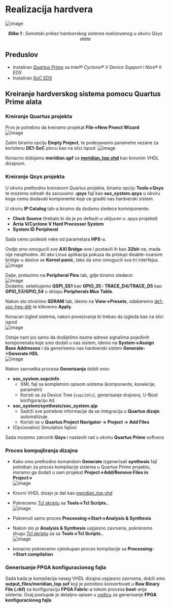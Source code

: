 # Realizacija hardvera
![image](https://github.com/user-attachments/assets/96be3d69-59a2-4e7f-8a7d-c42f8ec897fa)
<p align="center"><i><b>Slika 1 </b>: Sematski prikaz hardverskog sistema realizovanog u okviru Qsys alata</i></p>

## Preduslov
- Instaliran [*Quartus Prime*](https://www.intel.com/content/www/us/en/software-kit/669553/intel-quartus-prime-lite-edition-design-software-version-17-0-for-linux.html) sa *Intel® Cyclone® V Device Support* i *Nios® II EDS*
- Instaliran [*SoC EDS*](https://www.intel.com/content/www/us/en/software-kit/669533/intel-soc-fpga-embedded-development-suite-soc-eds-standard-edition-software-version-17-0-for-linux.html)

## Kreiranje hardverskog sistema pomocu Quartus Prime alata

### Kreiranje Quartus projekta
Prvo je potrebno da kreiramo projekat **File->New Proect Wizard** </br>
![image](https://github.com/user-attachments/assets/32862dc9-652e-4638-97cb-cf21b400e574) </br>

Zatim biramo opciju **Empty Project**, te podesavamo parametre vezane za koristenu **DE1-SoC** plocu kao na slici ispod:
![image](https://github.com/user-attachments/assets/c008605a-fd0a-4a5c-a515-7b70b8dc6c0e)

Konacno dobijamo **meridian.qpf** sa [**meridian_top.vhd**](../vhd/meridian_top.vhd) kao krovnim VHDL dizajnom.

### Kreiranje Qsys projekta

U okviru prethodno kreiranom Quartus projekta, biramo opciju **Tools->Qsys** te mozemo odmah da sacuvamo **.qsys** fajl kao **soc_system.qsys** u okviru koga cemo dodavati komponente koje ce graditi nas hardverski sistem.

U okviru **IP Catalog** tab-a biramo da dodamo sledece kommponente:
- **Clock Source** (trebalo bi da je po default-u ukljucen u .qsys projekat)
- **Arria V/Cyclone V Hard Processor System**
- **System ID Peripheral**

Sada cemo podesiti neke od parametara **HPS**-a.

Ovdje smo omogucili sve **AXI Bridge**-eve i postavili ih kao **32bit**-ne, mada nije neophodno. Ali ako Linux aplikacija pokusa da pristupi disable-ovanom bridge-u desice se **Kernel panic**, tako da smo omogucili sva tri interfejsa.
![image](https://github.com/user-attachments/assets/08954620-0a9b-40fe-8e4a-112784d9e352)</br>

Dalje, prelazimo na **Peripheral Pins** tab, gdje biramo sledece:</br>
![image](https://github.com/user-attachments/assets/72a974f6-d8d9-4ad1-b1b2-d9b0c04a426b) </br>
Dodatno, selektujemo **QSPI_SS1** kao **GPIO_35** i **TRACE_D4/TRACE_D5** kao **GPIO_53/GPIO_54** u sklopu **Peripherals Mux Table**.

Nakon sto otvorimo **SDRAM** tab, idemo na **View->Presets**, odaberemo [de1-soc-hps-ddr](../presets/de1-soc-hps-ddr) te kliknemo **Apply**.


Konacan izgled sistema, nakon povezivanja bi trebao da izgleda kao na slici ispod</br>
![image](https://github.com/user-attachments/assets/917b4f16-de92-4d0e-813a-f75312560705) </br>

Ostaje nam jos samo da dodijelimo bazne adrese signalima pojedinih komponenata koje smo dodali u nas sistem, idemo na **System->Assign Base Addresses** i da generisemo 
nas hardverski sistem **Generate->Generate HDL**</br>
![image](https://github.com/user-attachments/assets/e2ef0992-4ed6-4376-90ed-e4dadb21a72f)

Nakon zavrsetka procesa **Generisanja** dobili smo:
- **soc_system.sopcinfo**
  -   XML fajl sa kompletnim opisom sistema (komponente, konekcije, parametri)
  -   Koristi se za Device Tree (`sopc2dts`), generisanje drajvera, U-Boot konfiguraciju itd.
- **soc_system/synthesis/soc_system.qip**
  - Sadrži sve potrebne informacije da se integracija u **Quartus dizajn** automatizuje.
  - Koristi se u **Quartus Project Navigator → Project → Add Files**   
- (Opcionalno) Simulation fajlovi

Sada mozemo zatvoriti **Qsys** i nastaviti rad u okviru **Quartus Prime** softvera

### Proces kompajliranja dizajna

- Kako smo prethodno komandom **Generate** izgenerisali **synthesis** fajl potreban za proces kompilacije sistema u Quartus Prime projektu, moramo ga dodati
u sam projekat **Project->Add/Remove Files in Project->** </br>
![image](https://github.com/user-attachments/assets/0c3527f9-e2bd-401d-98ef-f8fb437dbe58)


- Krovni VHDL dizajn je dat kao [meridian_top.vhd](../vhd/meridian_top.vhd)
- Pokrecemo [Tcl skriptu](../tcl/pin_assignment_de1_soc.tcl) sa **Tools->Tcl Scripts..** </br>
  ![image](https://github.com/user-attachments/assets/b3e520f1-8756-4c9e-9c53-68b8e9ebc198)
- Pokrenuti samo proces **Processing->Start->Analysis & Synthesis**
- Nakon sto je **Analysis & Synthesis** uspjesno zavrsena, pokrecemo drugu [Tcl skriptu](../tcl/hps_sdram_p0_pin_assignments.tcl) sa sa **Tools->Tcl Scripts..**</br>
  ![image](https://github.com/user-attachments/assets/707bf23d-06f1-42a4-af62-4199cf716696)
- konacno pokrecemo cjelokupan proces kompilacije sa **Processing->Start compilation**

### Generisanje FPGA konfiguracionog fajla

Sada kada je kompilacija naseg VHDL dizajna uspjesno zavrsena, dobili smo **output_files/meridian_top.sof** koji je potrebno konvertovati
u **Raw Binary File (.rbf)** za konfiguraciju **FPGA Fabric**-a tokom procesa **boot**-anja sistema. Ovaj postupak je detaljno opisan
u [vodicu](Generisanje_FPGA_konfiguracionog_fajla_iz_QuartusPrime_projekta.md) za generisanje **FPGA konfiguracionog fajla**




